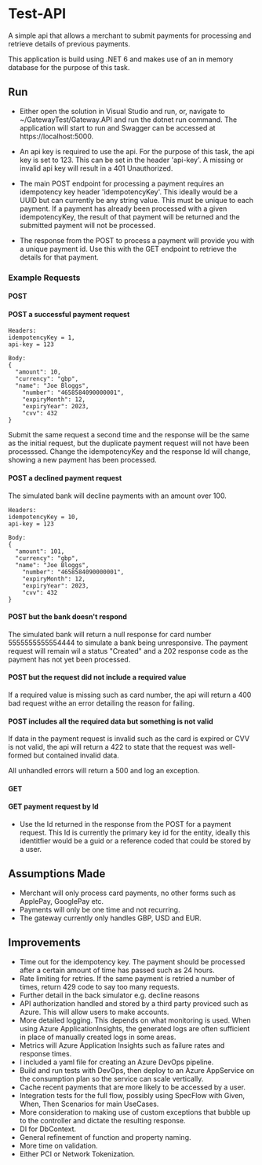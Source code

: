 # Test-API
A simple api that allows a merchant to submit payments for processing and retrieve details of previous payments.

This application is build using .NET 6 and makes use of an in memory database for the purpose of this task.

## Run
- Either open the solution in Visual Studio and run, or, navigate to ~/GatewayTest/Gateway.API and run the dotnet run command.
The application will start to run and Swagger can be accessed at https://localhost:5000.

- An api key is required to use the api. For the purpose of this task, the api key is set to 123. This can be set in the header 'api-key'.
A missing or invalid api key will result in a 401 Unauthorized.

- The main POST endpoint for processing a payment requires an idempotency key header 'idempotencyKey'. This ideally would be a UUID but can currently be any string value. This must be unique to each payment. If a payment has already been processed with a given idempotencyKey, the result of that payment will be returned and the submitted payment will not be processed. 

- The response from the POST to process a payment will provide you with a unique payment id. Use this with the GET endpoint to retrieve the details for that payment.

### Example Requests
#### POST
#### POST a successful payment request
```
Headers:
idempotencyKey = 1,
api-key = 123

Body:
{
  "amount": 10,
  "currency": "gbp",
  "name": "Joe Bloggs",
    "number": "4658584090000001",
    "expiryMonth": 12,
    "expiryYear": 2023,
    "cvv": 432
}
```
Submit the same request a second time and the response will be the same as the initial request, but the duplicate payment request will not have been processsed.
Change the idempotencyKey and the response Id will change, showing a new payment has been processed.

#### POST a declined payment request
The simulated bank will decline payments with an amount over 100.
```
Headers:
idempotencyKey = 10,
api-key = 123

Body:
{
  "amount": 101,
  "currency": "gbp",
  "name": "Joe Bloggs",
    "number": "4658584090000001",
    "expiryMonth": 12,
    "expiryYear": 2023,
    "cvv": 432
}
```

#### POST but the bank doesn't respond
The simulated bank will return a null response for card number 5555555555554444 to simulate a bank being unresponsive. The payment request will remain wil a status "Created" and a 202 response code as the payment has not yet been processed.

#### POST but the request did not include a required value
If a required value is missing such as card number, the api will return a 400 bad request withe an error detailing the reason for failing.

#### POST includes all the required data but something is not valid
If data in the payment request is invalid such as the card is expired or CVV is not valid, the api will return a 422 to state that the request was well-formed but contained invalid data.

All unhandled errors will return a 500 and log an exception.

#### GET
#### GET payment request by Id
- Use the Id returned in the response from the POST for a payment request. This Id is currently the primary key id for the entity, ideally this identitfier would be a guid or a reference coded that could be stored by a user.

## Assumptions Made
- Merchant will only process card payments, no other forms such as ApplePay, GooglePay etc.
- Payments will only be one time and not recurring.
- The gateway currently only handles GBP, USD and EUR.

## Improvements
- Time out for the idempotency key. The payment should be processed after a certain amount of time has passed such as 24 hours.
- Rate limiting for retries. If the same payment is retried a number of times, return 429 code to say too many requests.
- Further detail in the back simulator e.g. decline reasons
- API authorization handled and stored by a third party proviced such as Azure. This will allow users to make accounts.
- More detailed logging. This depends on what monitoring is used. When using Azure ApplicationInsights, the generated logs are often sufficient in place of manually created logs in some areas.
- Metrics will Azure Application Insights such as failure rates and response times.
- I included a yaml file for creating an Azure DevOps pipeline. 
- Build and run tests with DevOps, then deploy to an Azure AppService on the consumption plan so the service can scale vertically.
- Cache recent payments that are more likely to be accessed by a user.
- Integration tests for the full flow, possibly using SpecFlow with Given, When, Then Scenarios for main UseCases.
- More consideration to making use of custom exceptions that bubble up to the controller and dictate the resulting response.
- DI for DbContext.
- General refinement of function and property naming.
- More time on validation.
- Either PCI or Network Tokenization.
